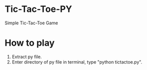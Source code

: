 # Tic-Tac-Toe-PY
Simple Tic-Tac-Toe Game

# How to play

1. Extract py file.
2. Enter directory of py file in terminal, type "python tictactoe.py".
